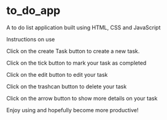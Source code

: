 # to_do_app
A to do list application built using HTML, CSS and JavaScript 

Instructions on use 

Click on the create Task button to create a new task. 

Click on the tick button to mark your task as completed 

Click on the edit button to edit your task 

Click on the trashcan button to delete your task 

Click on the arrow button to show more details on your task 

Enjoy using and hopefully become more productive!
